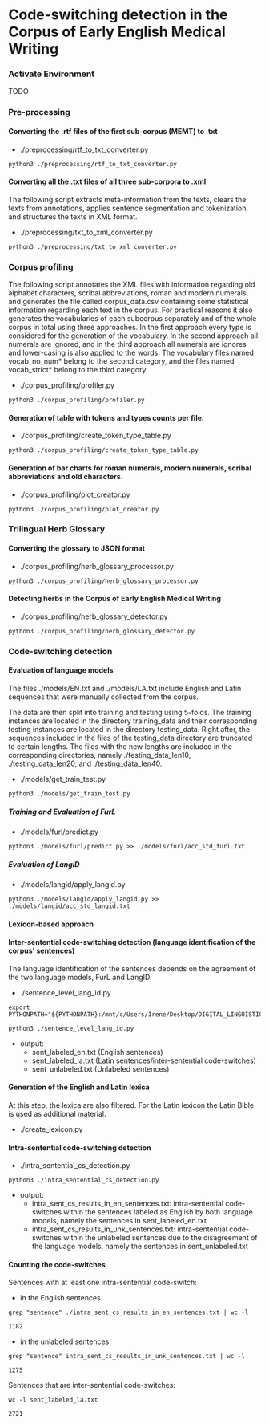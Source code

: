 # Code-switching detection in the Corpus of Early English Medical Writing

### Activate Environment
TODO

### Pre-processing

#### Converting the .rtf files of the first sub-corpus (MEMT) to .txt
- ./preprocessing/rtf_to_txt_converter.py 

```console
python3 ./preprocessing/rtf_to_txt_converter.py
```

#### Converting all the .txt files of all three sub-corpora to .xml
The following script extracts meta-information from the texts, clears the texts from annotations, applies sentence segmentation and tokenization, and structures the texts in XML format.

- ./preprocessing/txt_to_xml_converter.py

```console
python3 ./preprocessing/txt_to_xml_converter.py
```

### Corpus profiling
The following script annotates the XML files with information regarding old alphabet characters, scribal abbreviations, roman and modern numerals, and generates the file called corpus_data.csv containing some statistical information regarding each text in the corpus. For practical reasons it also generates the vocabularies of each subcorpus separately and of the whole corpus in total using three approaches. In the first approach every type is considered for the generation of the vocabulary. In the second approach all numerals are ignored, and in the third approach all numerals are ignores and lower-casing is also applied to the words. The vocabulary files named vocab_no_num* belong to the second category, and the files named vocab_strict* belong to the third category.

- ./corpus_profiling/profiler.py

```console
python3 ./corpus_profiling/profiler.py
```

#### Generation of table with tokens and types counts per file.
- ./corpus_profiling/create_token_type_table.py

```console
python3 ./corpus_profiling/create_token_type_table.py
```

#### Generation of bar charts for roman numerals, modern numerals, scribal abbreviations and old characters.
- ./corpus_profiling/plot_creator.py

```console
python3 ./corpus_profiling/plot_creator.py
```
### Trilingual Herb Glossary

#### Converting the glossary to JSON format
- ./corpus_profiling/herb_glossary_processor.py

```console
python3 ./corpus_profiling/herb_glossary_processor.py
```

#### Detecting herbs in the Corpus of Early English Medical Writing
- ./corpus_profiling/herb_glossary_detector.py

```console
python3 ./corpus_profiling/herb_glossary_detector.py
```

### Code-switching detection

#### Evaluation of language models
The files ./models/EN.txt and ./models/LA.txt include English and Latin sequences that
were manually collected from the corpus. 

The data are then split into training and testing using 5-folds. The training instances 
are located in the directory training_data and their corresponding testing instances are 
located in the directory testing_data. Right after, the sequences included in the files 
of the testing_data directory are truncated to certain lengths. The files with the new 
lengths are included in the corresponding 
directories, namely ./testing_data_len10, ./testing_data_len20, and ./testing_data_len40.

- ./models/get_train_test.py

```console
python3 ./models/get_train_test.py
```

##### Training and Evaluation of FurL

- ./models/furl/predict.py

```console
python3 ./models/furl/predict.py >> ./models/furl/acc_std_furl.txt
```

##### Evaluation of LangID 
- ./models/langid/apply_langid.py 

```console
python3 ./models/langid/apply_langid.py >> ./models/langid/acc_std_langid.txt
```

#### Lexicon-based approach

#### Inter-sentential code-switching detection (language identification of the corpus' sentences)
The language identification of the sentences depends on the agreement of the two language models, FurL and LangID. 
- ./sentence_level_lang_id.py

```console
export PYTHONPATH="${PYTHONPATH}:/mnt/c/Users/Irene/Desktop/DIGITAL_LINGUISTICS/master_thesis/thesis/models/furl"
```
```console
python3 ./sentence_level_lang_id.py
```
- output: 
  - sent_labeled_en.txt (English sentences)  
  - sent_labeled_la.txt (Latin sentences/inter-sentential code-switches)
  - sent_unlabeled.txt (Unlabeled sentences)

#### Generation of the English and Latin lexica
At this step, the lexica are also filtered. For the Latin lexicon the Latin Bible is used as additional material.
- ./create_lexicon.py

#### Intra-sentential code-switching detection
- ./intra_sentential_cs_detection.py

```console
python3 ./intra_sentential_cs_detection.py
```

- output:
  - intra_sent_cs_results_in_en_sentences.txt: intra-sentential code-switches within the sentences labeled as English by both language models, namely the sentences in sent_labeled_en.txt
  - intra_sent_cs_results_in_unk_sentences.txt: intra-sentential code-switches within the unlabeled sentences due to the disagreement of the language models, namely the sentences in sent_unlabeled.txt

#### Counting the code-switches
Sentences with at least one intra-sentential code-switch:
- in the English sentences
```console
grep "sentence" ./intra_sent_cs_results_in_en_sentences.txt | wc -l

1182
```
- in the unlabeled sentences
```console
grep "sentence" intra_sent_cs_results_in_unk_sentences.txt | wc -l

1275
```

Sentences that are inter-sentential code-switches:
```console
wc -l sent_labeled_la.txt

2721
```

